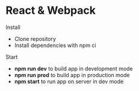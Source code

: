 # React & Webpack

Install
- Clone repository
- Install dependencies with npm ci

Start
- <b>npm run dev</b> to build app in development mode
- <b>npm run prod</b> to build app in production mode
- <b>npm start</b> to run app on server in dev mode
